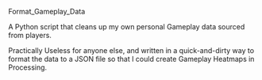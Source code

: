 Format_Gameplay_Data


A Python script that cleans up my own personal Gameplay data sourced from players.

Practically Useless for anyone else, and written in a quick-and-dirty way to format the data to a JSON file so that I could create Gameplay Heatmaps in Processing.

